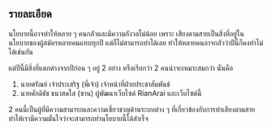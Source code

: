 ## รายละเอียด
นโยบายนี้อาจทำให้หลาย ๆ คนกลัวและมีความกังวลไม่น้อย เพราะ เสียงตามสายเป็นสิ่งที่อยู่ในนโยบายของผู้สมัครหลายคนแทบทุกปี แต่ก็ไม่สามารถทำได้เลย ทำให้หลายคนอาจกลัวว่าปีนี้ก็คงทำไม่ได้เช่นกัน

แต่ปีนี้มีสิ่งที่แตกต่างจากปีก่อน ๆ อยู่ 2 อย่าง หรือเรียกว่า 2 คนน่าจะเหมาะสมกว่า นั่นคือ
1. นายศรัณย์ เจ้าประเสริฐ (พี่เจ้า) เจ้าหน้าที่ฝ่ายประชาสัมพันธ์
2. นายศักดิธัช ธนาสดใส (ซาน) ผู้พัฒนาเว็บไซต์ RianArai และเว็บไซต์นี้

2 คนนี้เป็นผู้ที่มีความสามารถและความเชี่ยวชาญด้านระบบต่าง ๆ ที่เกี่ยวข้องกับการทำเสียงตามสาย ทำให้เรามีความมั่นใจว่าจะสามารถทำนโยบายนี้ได้สำเร็จ
<!--stackedit_data:
eyJoaXN0b3J5IjpbMTM3NjU0Mjg5MCwtNjk0NTYzNDgsMTA0OT
k2NTM5MiwtNjEzODU0MjJdfQ==
-->